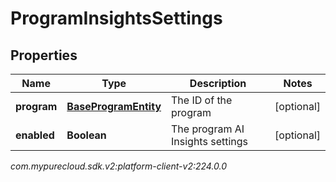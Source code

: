 # ProgramInsightsSettings


## Properties

| Name | Type | Description | Notes |
| ------------ | ------------- | ------------- | ------------- |
| **program** | [**BaseProgramEntity**](BaseProgramEntity) | The ID of the program |  [optional] |
| **enabled** | **Boolean** | The program AI Insights settings |  [optional] |




_com.mypurecloud.sdk.v2:platform-client-v2:224.0.0_
